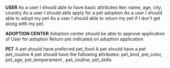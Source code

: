 
**USER**
As a user I should able to have basic attributes like: name, age, city, country
As a user I should able apply for a pet adoption
As a user I should able to adopt my pet
As a user I should able to return my pet if I don't get along with my pet.


**ADOPTION CENTER**
Adoption center should be able to approve application of User for adoption
Return pet indicated on adoption application

**PET**
A pet should have preferred pet_food
A pet should have a pet pet_routine
A pet should have the following attributes: pet_kind, pet_color, pet_age, pet_temperament ,  pet_routine,  pet_skills
